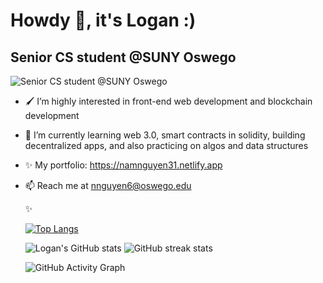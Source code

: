 # Howdy 👋, it's Logan :)
## Senior CS student @SUNY Oswego
![Senior CS student @SUNY Oswego](https://pbs.twimg.com/profile_banners/1042005380211986441/1642665132/1500x500)


- 🖌 I’m highly interested in front-end web development and blockchain development
- 🌱 I’m currently learning web 3.0, smart contracts in solidity, building decentralized apps, and also practicing on algos and data structures 
- ✨ My portfolio: https://namnguyen31.netlify.app
- 📫 Reach me at nnguyen6@oswego.edu


  ✨

  [![Top Langs](https://github-readme-stats.vercel.app/api/top-langs/?username=lgad31vn&hide=css,html&langs_count=8&layout=compact&theme=gotham)](https://github.com/lgad31vn/github-readme-stats)

  ![Logan's GitHub stats](https://github-readme-stats.vercel.app/api?username=lgad31vn&hide=stars&show_icons=true&theme=gotham)
  ![GitHub streak stats](https://github-readme-streak-stats.herokuapp.com/?user=lgad31vn&theme=gotham)  

  ![GitHub Activity Graph](https://activity-graph.herokuapp.com/graph?username=lgad31vn&theme=gotham&layout=compact)  

